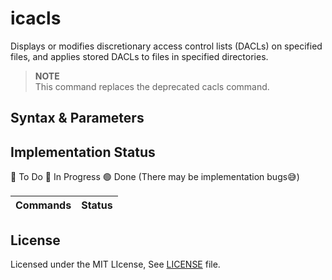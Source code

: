 # icacls

Displays or modifies discretionary access control lists (DACLs) on specified files, and applies stored DACLs to files in specified directories.

> **NOTE**<br>This command replaces the deprecated cacls command.

## Syntax & Parameters

## Implementation Status

🔴 To Do
🔵 In Progress
🟢 Done (There may be implementation bugs😅)

Commands|Status
---|---

## License

Licensed under the MIT LIcense, See [LICENSE](LICENSE) file.
